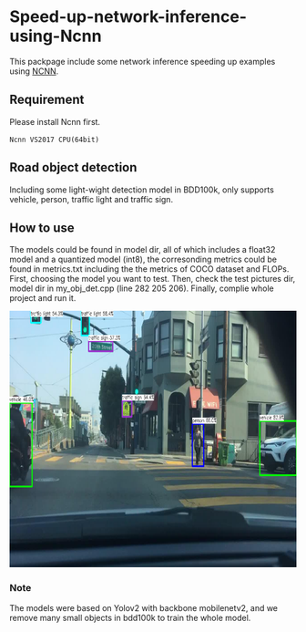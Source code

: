 # Speed-up-network-inference-using-Ncnn
This packpage include some network inference speeding up examples using [NCNN](https://github.com/Tencent/ncnn).

## Requirement
Please install Ncnn first.
```
Ncnn VS2017 CPU(64bit)
```

## Road object detection
Including some light-wight detection model in BDD100k, only supports vehicle, person, traffic light and traffic sign.

## How to use
The models could be found in model dir, all of which includes a float32 model and a quantized model (int8), the corresonding metrics could be found in metrics.txt including the the metrics of COCO dataset and FLOPs. 
First, choosing the model you want to test. Then, check the test pictures dir, model dir in my_obj_det.cpp (line 282 205 206). Finally, complie whole project and run it. 

<div align=center><img width="750" height="450" src="obj_detection/example/3.png"></div>

### Note
The models were based on Yolov2 with backbone mobilenetv2, and we remove many small objects in bdd100k to train the whole model.
